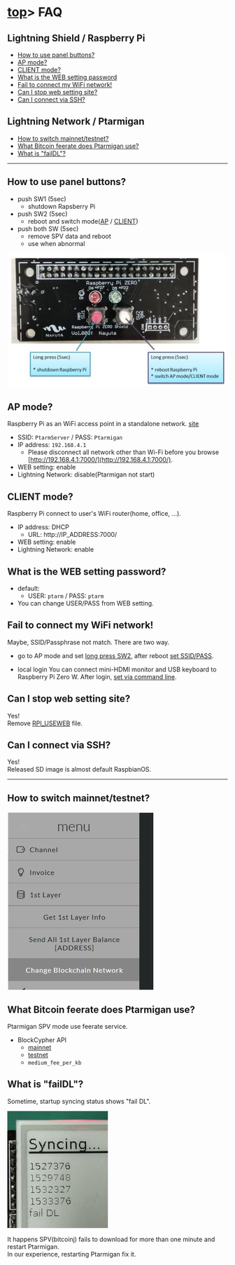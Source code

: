 # [top](index.html)> FAQ

## Lightning Shield / Raspberry Pi

* [How to use panel buttons?](#how-to-use-panel-buttons)
* [AP mode?](#ap-mode)
* [CLIENT mode?](#client-mode)
* [What is the WEB setting password](#what-is-the-web-setting-password)
* [Fail to connect my WiFi network!](#fail-to-connect-my-wifi-network)
* [Can I stop web setting site?](#can-i-stop-web-setting-site)
* [Can I connect via SSH?](#can-i-connect-via-ssh)

## Lightning Network / Ptarmigan

* [How to switch mainnet/testnet?](#how-to-switch-mainnettestnet)
* [What Bitcoin feerate does Ptarmigan use?](#what-bitcoin-feerate-does-ptarmigan-use)
* [What is "failDL"?](#what-is-faildl)

----

## How to use panel buttons?

* push SW1 (5sec)
  - shutdown Rapsberry Pi
* push SW2 (5sec)
  - reboot and switch mode([AP](#ap-mode) / [CLIENT](#client-mode))
* push both SW (5sec)
  - remove SPV data and reboot
  - use when abnormal

![img](images/panel.jpg)

## AP mode?

Raspberry Pi as an WiFi access point in a standalone network. [site](https://www.raspberrypi.org/documentation/configuration/wireless/access-point.md)

* SSID: `PtarmServer` / PASS: `Ptarmigan`
* IP address: `192.168.4.1`
  * Please disconnect all network other than Wi-Fi before you browse [http://192.168.4.1:7000/](http://192.168.4.1:7000/).
* WEB setting: enable
* Lightning Network: disable(Ptarmigan not start)

## CLIENT mode?

Raspberry Pi connect to user's WiFi router(home, office, ...).

* IP address: DHCP
  * URL: http://IP_ADDRESS:7000/
* WEB setting: enable
* Lightning Network: enable

## What is the WEB setting password?

* default:
  * USER: `ptarm` / PASS: `ptarm`
* You can change USER/PASS from WEB setting.

## Fail to connect my WiFi network!

Maybe, SSID/Passphrase not match.  There are two way.

* go to AP mode and set
  [long press SW2](#how-to-use-buttons), after reboot [set SSID/PASS](setup_raspi.md#wifi-setting-and-reboot-client-mode).

* local login
  You can connect mini-HDMI monitor and USB keyboard to Raspberry Pi Zero W.
  After login, [set via command line](https://www.raspberrypi.org/documentation/configuration/wireless/wireless-cli.md).

## Can I stop web setting site?

Yes!  
Remove [RPI_USEWEB](control_file.md#rpi_useweb) file.

## Can I connect via SSH?

Yes!  
Released SD image is almost default RaspbianOS.

----

## How to switch mainnet/testnet?

![img](images/mainnet_testnet.jpg)

## What Bitcoin feerate does Ptarmigan use?

Ptarmigan SPV mode use feerate service.

* BlockCypher API
  * [mainnet](https://api.blockcypher.com/v1/btc/main)
  * [testnet](https://api.blockcypher.com/v1/btc/test3)
  * `medium_fee_per_kb`

## What is "failDL"?

Sometime, startup syncing status shows "fail DL".  
   
![fail DL](images/fail_dl.jpg)

It happens SPV(bitcoinj) fails to download for more than one minute and restart Ptarmigan.  
In our experience, restarting Ptarmigan fix it.
